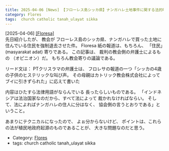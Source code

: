 ```yaml
---
title: 2025-04-06 [News] 【フローレス島シッカ県】ナンガハレ土地事件に関する法的明確化 ---協会側弁護士のまとめ --- もちろん教会寄りの議論だ
category: Flores
tags:  church catholic tanah_ulayat sikka
---
```


[2025-04-06] [[Floresa]](https://floresa.co/perspektif/opini/72987/2025/04/03/klarifikasi-hukum-atas-kasus-tanah-nangahale)  
 先日紹介したが、
教会が
フローレス島のシッカ県、ナンガハレで買った土地に
住んでいる住民を強制退去させた件。
Floresa 紙の報道は、もちろん、
「住民」(masyarakat adat) 寄りである。
この記事は、
裁判の教会側の弁護士によるもの
（オピニオン）だ。
もちろん教会寄りの議論である。

 リード文は：
PTクリスラマの弁護士は、
フロレサの報道の一つ「シッカの4歳の子供のヒステリックな叫び声。
その母親はカトリック教会株式会社によってブイに引きずられた」に応えて書いた

 内容はひたすら法律用語がならんでいる
長ったらしいものである。
「インドネシアは法治国家なのだから、すべて法によって
裁かれなければならい。
そして、法によればナンガハレの住人に分はなく、
協会側の言うとおりである」ということ。

 あまりにテクニカルになったので、
よぉ分からないけど、
ポイントは、これらの法が植民地政府起源のものであることが、
大きな問題なのだと思う。

- Category: [Flores](https://merapano.github.io/categories.html#Flores)
- tags:  church catholic tanah_ulayat sikka

